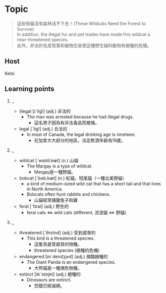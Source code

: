 # Topic

> 這些斑貓沒有森林活不下去！(These Wildcats Need the Forest to Survive)<br>
> In addition, the illegal fur and pet trades have made this wildcat a near-threatened species.<br>
> 此外，非法的毛皮買賣和寵物交易使這種野生貓科動物有絕種的危機。<br>

## Host
Kelsi

## Learning points
1. _
    * illegal  [ɪˋlig!]  (adj.)  非法的
        - The man was arrested because he had illegal drugs.
            + 這名男子因為有非法毒品而被捕。
    * legal  [ˋlig!]  (adj.)  合法的
        - In most of Canada, the legal drinking age is nineteen.
            + 在加拿大大部分的地區，法定飲酒年齡為19歲。

2. _
    * wildcat  [ˋwaɪld͵kæt]  (n.)  山貓
        - The Margay is a type of wildcat.
            + Margay是一種野貓。
    * bobcat  [ˋbɑb͵kæt]  (n.)  紅貓，短尾貓（一種北美野貓）
        - a kind of medium-sized wild cat that has a short tail and that lives in North America.
        - Bobcats often hunt rabbits and chickens.
            + 山貓經常捕獵兔子和雞
    * feral  [ˋfɪrəl]  (adj.)  野生的
        - feral  cats <=> wild cats (different, 流浪貓 <=> 野貓)

3. _
    * threatened  [ˋθrɛtnd]  (adj.)  受到威脅的
        - This bird is a threatened species.
            + 這隻鳥是受威脅的物種。
            + threatened species (絕種的危機)
    * endangered  [ɪnˋdendʒɚd]  (adj.)  瀕臨絕種的
        - The Giant Panda is an endangered species.
            + 大熊貓是一種瀕危物種。
    * extinct  [ɪkˋstɪŋkt]  (adj.)  絕種的
        - Dinosaurs are extinct.
            + 恐龍已經滅絕。



